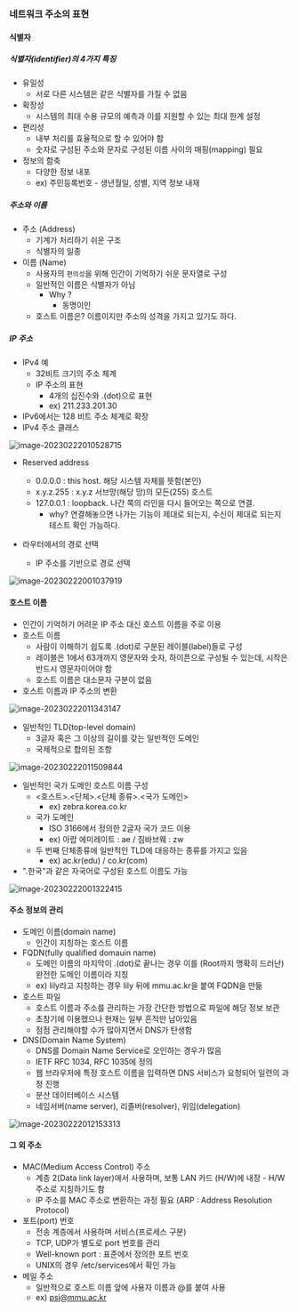 ### 네트워크 주소의 표현

#### 식별자

##### 식별자(identifier)의 4가지 특징

- 유일성
  - 서로 다른 시스템은 같은 식별자를 가질 수 없음
- 확장성
  - 시스템의 최대 수용 규모의 예측과 이를 지원할 수 있는 최대 한계 설정
- 편리성
  - 내부 처리를 효율적으로 할 수 있어야 함
  - 숫자로 구성된 주소와 문자로 구성된 이름 사이의 매핑(mapping) 필요
- 정보의 함축
  - 다양한 정보 내포
  - ex) 주민등록번호 - 생년월일, 성별, 지역 정보 내재



##### 주소와 이름

- 주소 (Address)
  - 기계가 처리하기 쉬운 구조
  - 식별자의 일종
- 이름 (Name)
  - 사용자의 `편의성`을 위해 인간이 기억하기 쉬운 문자열로 구성
  - 일반적인 이름은 식별자가 아님
    - Why ? 
      - 동명이인
  - 호스트 이름은?  이름이지만 주소의 성격을 가지고 있기도 하다.



##### IP 주소

- IPv4 예
  - 32비트 크기의 주소 체계
  - IP 주소의 표현
    - 4개의 십진수와 .(dot)으로 표현
    - ex) 211.233.201.30
- IPv6에서는 128 비트 주소 체계로 확장
- IPv4 주소 클래스

![image-20230222010528715](C:\Users\X-note\AppData\Roaming\Typora\typora-user-images\image-20230222010528715.png)

- Reserved address 
  - 0.0.0.0 : this host. 해당 시스템 자체를 뜻함(본인)
  - x.y.z.255 : x.y.z 서브망(해당 망)의 모든(255) 호스트
  - 127.0.0.1 : loopback. 나간 쪽의 라인을 다시 들어오는 쪽으로 연결.
    - why? 연결해놓으면 나가는 기능이 제대로 되는지, 수신이 제대로 되는지 테스트 확인 가능하다. 

- 라우터에서의 경로 선택
  - IP 주소를 기반으로 경로 선택

![image-20230222001037919](C:\Users\X-note\AppData\Roaming\Typora\typora-user-images\image-20230222001037919.png)



#### 호스트 이름

- 인간이 기억하기 어려운 IP 주소 대신 호스트 이름을 주로 이용
- 호스트 이름
  - 사람이 이해하기 쉽도록 .(dot)로 구분된 레이블(label)들로 구성
  - 레이블은 1에서 63개까지 영문자와 숫자, 하이픈으로 구성될 수 있는데, 시작은 반드시 영문자이어야 함
  - 호스트 이름은 대소문자 구분이 없음
- 호스트 이름과 IP 주소의 변환

![image-20230222011343147](C:\Users\X-note\AppData\Roaming\Typora\typora-user-images\image-20230222011343147.png)

- 일반적인 TLD(top-level domain)
  - 3글자 혹은 그 이상의 길이를 갖는 일반적인 도메인
  - 국제적으로 합의된 조항

![image-20230222011509844](C:\Users\X-note\AppData\Roaming\Typora\typora-user-images\image-20230222011509844.png)

- 일반적인 국가 도메인 호스트 이름 구성
  - <호스트>.<단체>.<단체 종류>.<국가 도메인>
    - ex) zebra.korea.co.kr
  - 국가 도메인
    - ISO 3166에서 정의한 2글자 국가 코드 이용
    - ex) 아랍 에미레이트 : ae / 짐바브웨 : zw
  - 두 번째 단체종류에 일반적인 TLD에 대응하는 종류를 가지고 있음
    - ex) ac.kr(edu) / co.kr(com)
- ".한국"과 같은 자국어로 구성된 호스트 이름도 가능

![image-20230222001322415](C:\Users\X-note\AppData\Roaming\Typora\typora-user-images\image-20230222001322415.png)



#### 주소 정보의 관리

- 도메인 이름(domain name)
  - 인간이 지칭하는 호스트 이름
- FQDN(fully qualified domauin name)
  - 도메인 이름의 마지막이 .(dot)로 끝나는 경우 이를 (Root까지 명확히 드러난) 완전한 도메인 이름이라 지칭
  - ex) lily라고 지칭하는 경우 lily 뒤에 mmu.ac.kr을 붙여 FQDN을 만듦
- 호스트 파일
  - 호스트 이름과 주소를 관리하는 가장 간단한 방법으로 파일에 해당 정보 보관
  - 초창기에 이용했으나 현재는 일부 흔적만 남아있음
  - 점점 관리해야할 수가 많아지면서 DNS가 탄생함
- DNS(Domain Name System)
  - DNS를 Domain Name Service로 오인하는 경우가 많음
  - IETF RFC 1034, RFC 1035에 정의
  - 웹 브라우저에 특정 호스트 이름을 입력하면 DNS 서비스가 요청되어 일련의 과정 진행
  - 분산 데이터베이스 시스템
  - 네임서버(name server), 리졸버(resolver), 위임(delegation)

![image-20230222012153313](C:\Users\X-note\AppData\Roaming\Typora\typora-user-images\image-20230222012153313.png)

#### 그 외 주소

- MAC(Medium Access Control) 주소
  - 계층 2(Data link layer)에서 사용하며, 보통 LAN 카드 (H/W)에 내장 - H/W 주소로 지칭하기도 함
  - IP 주소를 MAC 주소로 변환하는 과정 필요 (ARP : Address Resolution Protocol)
- 포트(port) 번호
  - 전송 계층에서 사용하며 서비스(프로세스 구분)
  - TCP, UDP가 별도로 port 번호를 관리
  - Well-known port : 표준에서 정의한 포트 번호
  - UNIX의 경우 /etc/services에서 확인 가능
- 메일 주소
  - 일반적으로 호스트 이름 앞에 사용자 이름과 @를 붙여 사용
  - ex) psj@mmu.ac.kr 


